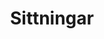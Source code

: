 ---
title: Sittningar
layout: layouts/article.liquid
permalink: /ja/events/dining-events.html
tags: events
sideNavOrder: 4
---